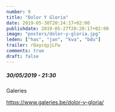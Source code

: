 ```yaml
---
number: 9
title: "Dolor Y Gloria"
date: 2019-05-30T20:24:17+02:00
publishdate: 2019-05-27T20:20:17+02:00
image: "posters/dolor-y-gloria.jpg"
leden: ["has", "jan", "kva", "bdu"]
trailer: rQaycqyjLFw
comments: true
draft: false
---
```


##### 30/05/2019 - 21:30

Galeries
<!--more-->

<https://www.galeries.be/dolor-y-gloria/>
